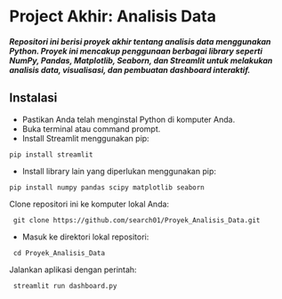 # Project Akhir: Analisis Data

##### Repositori ini berisi proyek akhir tentang analisis data menggunakan Python. Proyek ini mencakup penggunaan berbagai library seperti NumPy, Pandas, Matplotlib, Seaborn, dan Streamlit untuk melakukan analisis data, visualisasi, dan pembuatan dashboard interaktif.

## Instalasi
- Pastikan Anda telah menginstal Python di komputer Anda.
- Buka terminal atau command prompt.
- Install Streamlit menggunakan pip:
<pre><code>pip install streamlit</code></pre>
- Install library lain yang diperlukan menggunakan pip:
<pre><code>pip install numpy pandas scipy matplotlib seaborn</code></pre>
Clone repositori ini ke komputer lokal Anda:
<pre><code> git clone https://github.com/search01/Proyek_Analisis_Data.git</code></pre>
- Masuk ke direktori lokal repositori:
<pre><code> cd Proyek_Analisis_Data </code></pre>
Jalankan aplikasi dengan perintah:
<pre><code> streamlit run dashboard.py</code></pre>

